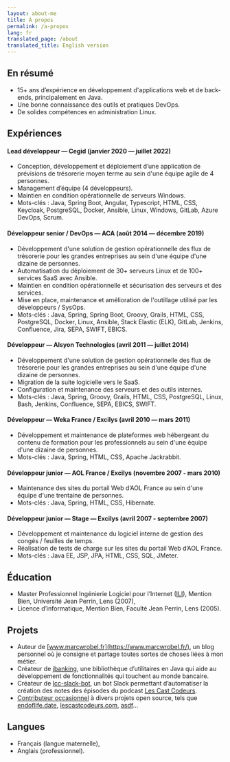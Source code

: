 ```yaml
---
layout: about-me
title: À propos
permalink: /a-propos
lang: fr
translated_page: /about
translated_title: English version
---
```


## En résumé

- 15+ ans d’expérience en développement d'applications web et de back-ends, principalement en Java.
- Une bonne connaissance des outils et pratiques DevOps.
- De solides compétences en administration Linux.

## Expériences

#### Lead développeur — Cegid (janvier 2020 — juillet 2022)

- Conception, développement et déploiement d’une application de prévisions de trésorerie moyen
  terme au sein d'une équipe agile de 4 personnes.
- Management d’équipe (4 développeurs).
- Maintien en condition opérationnelle de serveurs Windows.
- Mots-clés : Java, Spring Boot, Angular, Typescript, HTML, CSS, Keycloak, PostgreSQL, Docker,
  Ansible, Linux, Windows, GitLab, Azure DevOps, Scrum.

#### Développeur senior / DevOps — ACA (août 2014 — décembre 2019)

- Développement d'une solution de gestion opérationnelle des flux de trésorerie pour les grandes
  entreprises au sein d'une équipe d'une dizaine de personnes.
- Automatisation du déploiement de 30+ serveurs Linux et de 100+ services SaaS avec Ansible.
- Maintien en condition opérationnelle et sécurisation des serveurs et des services.
- Mise en place, maintenance et amélioration de l'outillage utilisé par les développeurs / SysOps.
- Mots-clés : Java, Spring, Spring Boot, Groovy, Grails, HTML, CSS, PostgreSQL, Docker, Linux,
  Ansible, Stack Elastic (ELK), GitLab, Jenkins, Confluence, Jira, SEPA, SWIFT, EBICS.

#### Développeur — Alsyon Technologies (avril 2011 — juillet 2014)

- Développement d'une solution de gestion opérationnelle des flux de trésorerie pour les grandes
  entreprises au sein d'une équipe d'une dizaine de personnes.
- Migration de la suite logicielle vers le SaaS.
- Configuration et maintenance des serveurs et des outils internes.
- Mots-clés : Java, Spring, Groovy, Grails, HTML, CSS, PostgreSQL, Linux, Bash, Jenkins, Confluence,
  SEPA, EBICS, SWIFT.

#### Développeur — Weka France / Excilys (avril 2010 — mars 2011)

- Développement et maintenance de plateformes web hébergeant du contenu de formation pour les
  professionnels au sein d'une équipe d'une dizaine de personnes.
- Mots-clés : Java, Spring, HTML, CSS, Apache Jackrabbit.

#### Développeur junior — AOL France / Excilys (novembre 2007 - mars 2010)

- Maintenance des sites du portail Web d’AOL France au sein d'une équipe d'une trentaine de
  personnes.
- Mots-clés : Java, Spring, HTML, CSS, Hibernate.

#### Développeur junior — Stage — Excilys (avril 2007 - septembre 2007)

- Développement et maintenance du logiciel interne de gestion des congés / feuilles de temps.
- Réalisation de tests de charge sur les sites du portail Web d’AOL France.
- Mots-clés : Java EE, JSP, JPA, HTML, CSS, SQL, JMeter.

## Éducation

- Master Professionnel Ingénierie Logiciel pour l’Internet
  ([ILI](https://www.cril.univ-artois.fr/master/ili/m2proili-home.html)), Mention Bien, Université
  Jean Perrin, Lens (2007),
- Licence d’informatique, Mention Bien, Faculté Jean Perrin, Lens (2005).

## Projets

- Auteur de [www.marcwrobel.fr](https://www.marcwrobel.fr/), un blog personnel où je consigne et
  partage toutes sortes de choses liées à mon métier.
- Créateur de [jbanking](https://github.com/marcwrobel/jbanking), une bibliothèque d’utilitaires
  en Java qui aide au développement de fonctionnalités qui touchent au monde bancaire.
- Créateur de [lcc-slack-bot](https://github.com/lescastcodeurs/lcc-slack-bot), un
  bot Slack permettant d’automatiser la création des notes des épisodes du podcast
  [Les Cast Codeurs](https://lescastcodeurs.com/).
- [Contributeur occasionnel](https://github.com/marcwrobel) à divers projets open source, tels
  que [endoflife.date](https://github.com/endoflife-date/endoflife.date),
  [lescastcodeurs.com](https://github.com/lescastcodeurs/lescastcodeurs.com),
  [asdf](https://github.com/asdf-community)…

## Langues

- Français (langue maternelle),
- Anglais (professionnel).
